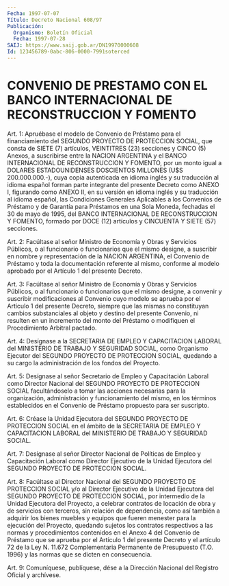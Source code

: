 ```yaml
---
Fecha: 1997-07-07
Título: Decreto Nacional 608/97
Publicación:
  Organismo: Boletín Oficial
  Fecha: 1997-07-28
SAIJ: https://www.saij.gob.ar/DN19970000608
Id: 123456789-0abc-806-0000-7991soterced
---
```

# CONVENIO DE PRESTAMO CON EL BANCO INTERNACIONAL DE RECONSTRUCCION Y FOMENTO

<a id="1"></a>
Art. 1: Apruébase el modelo de Convenio de  Préstamo  para el financiamiento  del  SEGUNDO  PROYECTO  DE  PROTECCION  SOCIAL, que consta  de SIETE (7) artículos, VEINTITRES (23) secciones  y  CINCO (5) Anexos,  a  suscribirse  entre  la  NACION ARGENTINA y el BANCO INTERNACIONAL DE RECONSTRUCCION Y FOMENTO,  por  un  monto  igual a DOLARES  ESTADOUNIDENSES  DOSCIENTOS  MILLONES (U$S 200.000.000.-), cuya copia autenticada en idioma inglés  y  su traducción al idioma español forman parte integrante del presente  Decreto como ANEXO I, figurando  como  ANEXO  II,  en su versión en idioma  inglés  y  su traducción al idioma español,  las Condiciones Generales Aplicables a los Convenios de Préstamo y de  Garantía  para  Préstamos  en una Sola Moneda, fechadas el 30 de mayo de 1995, del BANCO INTERNACIONAL  DE  RECONSTRUCCION Y FOMENTO, formado por DOCE  (12) artículos y CINCUENTA Y SIETE (57) secciones.

<a id="2"></a>
Art.  2: Facúltase al  señor  Ministro  de  Economía  y  Obras  y Servicios  Públicos,  o  al funcionario o funcionarios que el mismo designe,  a  suscribir en nombre  y  representación  de  la  NACION ARGENTINA,  el   Convenio  de  Préstamo  y  toda  la  documentación referente al mismo,  conforme  al modelo aprobado por el Artículo 1 del presente Decreto.

<a id="3"></a>
Art. 3:  Facúltase  al señor Ministro  de  Economía  y  Obras  y Servicios Públicos, o al  funcionario  o  funcionarios que el mismo designe,  a convenir y suscribir modificaciones  al  Convenio  cuyo modelo se aprueba  por  el Artículo 1 del presente Decreto, siempre que las mismas no constituyan  cambios  substanciales  al  objeto y destino  del  presente  Convenio, ni resulten en un incremento  del monto del Préstamo o modifiquen  el  Procedimiento Arbitral pactado.

<a id="4"></a>
Art. 4: Desígnase a la SECRETARIA DE EMPLEO Y CAPACITACION LABORAL del  MINISTERIO  DE  TRABAJO  Y SEGURIDAD  SOCIAL,  como  Organismo Ejecutor del SEGUNDO PROYECTO DE  PROTECCION  SOCIAL, quedando a su cargo la administración de los fondos del Proyecto.

<a id="5"></a>
Art.  5: Desígnase al señor Secretario de Empleo  y  Capacitación Laboral como  Director  Nacional del SEGUNDO PROYECTO DE PROTECCION SOCIAL  facultándoselo a tomar  las  acciones  necesarias  para  la organización,  administración  y  funcionamiento  del mismo, en los términos establecidos en el Convenio de Préstamo propuesto para ser suscripto.

<a id="6"></a>
Art.  6:  Créase  la  Unidad  Ejecutora  del SEGUNDO PROYECTO  DE PROTECCION  SOCIAL  en  el  ámbito  de la SECRETARIA  DE  EMPLEO  Y CAPACITACION LABORAL del MINISTERIO DE  TRABAJO  Y SEGURIDAD SOCIAL.

<a id="7"></a>
Art.  7: Desígnase  al  señor Director Nacional de Políticas  de Empleo y Capacitación Laboral  como Director Ejecutivo de la Unidad Ejecutora del SEGUNDO PROYECTO DE PROTECCION SOCIAL.

<a id="8"></a>
Art. 8: Facúltase al Director Nacional  del  SEGUNDO  PROYECTO  DE PROTECCION  SOCIAL y/o al Director Ejecutivo de la Unidad Ejecutora del SEGUNDO PROYECTO  DE  PROTECCION  SOCIAL,  por intermedio de la Unidad Ejecutora del Proyecto, a celebrar contratos  de locación de obra y de servicios con terceros, sin relación de dependencia, como así  también  a  adquirir  los bienes muebles y equipos que  fueren menester  para  la ejecución del  Proyecto,  quedando  sujetos  los contratos respectivos  a  las normas y procedimientos contenidos en el Anexo 4 del Convenio de  Préstamo que se aprueba por el Artículo 1  del  presente  Decreto y el artículo  72  de la Ley  N. 11.672 Complementaria Permanente  de  Presupuesto (T.O. 1996) y las normas que se dicten en consecuencia.

<a id="9"></a>
Art. 9: Comuníquese, publíquese,  dése a la Dirección Nacional del Registro Oficial y archívese.